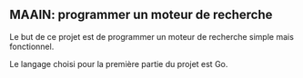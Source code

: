 ## MAAIN: programmer un moteur de recherche 



Le but de ce projet est de programmer un moteur de recherche simple mais fonctionnel.

Le langage choisi pour la première partie du projet est Go. 

